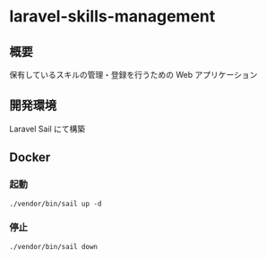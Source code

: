 # laravel-skills-management

## 概要

保有しているスキルの管理・登録を行うための Web アプリケーション

## 開発環境

Laravel Sail にて構築

## Docker

### 起動

```
./vendor/bin/sail up -d
```

### 停止

```
./vendor/bin/sail down
```
